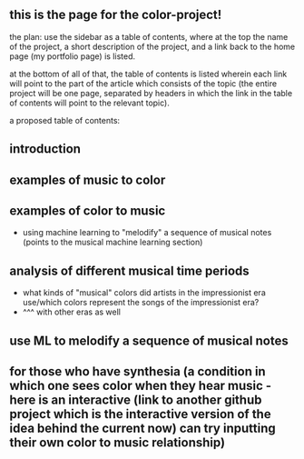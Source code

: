 ## this is the page for the color-project!

the plan: use the sidebar as a table of contents, where at the top the name of the project, a short description of the project, and a link back to the home page (my portfolio page) is listed. 

at the bottom of all of that, the table of contents is listed wherein each link will point to the part of the article which consists of the topic (the entire project will be one page, separated by headers in which the link in the table of contents will point to the relevant topic).

a proposed table of contents:

## introduction

## examples of music to color

## examples of color to music
  - using machine learning to "melodify" a sequence of musical notes (points to the musical machine learning section)

## analysis of different musical time periods
  - what kinds of "musical" colors did artists in the impressionist era use/which colors represent the songs of the impressionist era?
  - ^^^ with other eras as well
  
## use ML to melodify a sequence of musical notes

## for those who have synthesia (a condition in which one sees color when they hear music - here is an interactive (link to another github project which is the interactive version of the idea behind the current now) can try inputting their own color to music relationship)